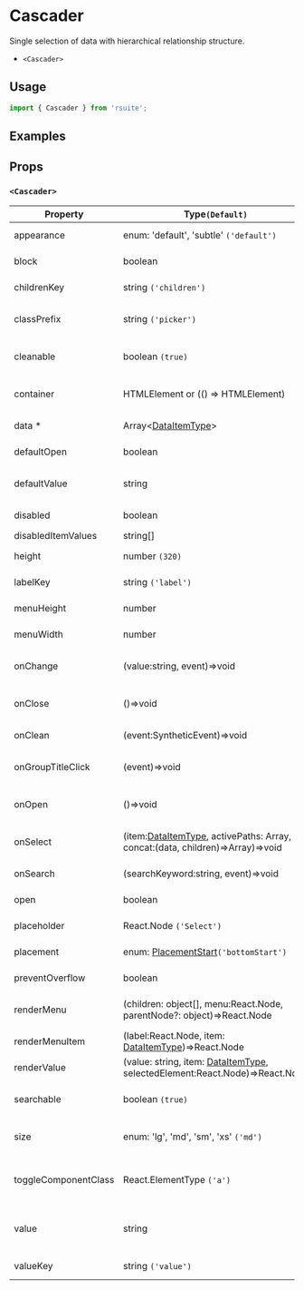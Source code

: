 # Cascader

Single selection of data with hierarchical relationship structure.

- `<Cascader>`

## Usage

```js
import { Cascader } from 'rsuite';
```

## Examples

<!--{demo}-->

## Props

### `<Cascader>`

| Property             | Type`(Default)`                                                                         | Description                                            |
| -------------------- | --------------------------------------------------------------------------------------- | ------------------------------------------------------ |
| appearance           | enum: 'default', 'subtle' `('default')`                                                 | Set picker appearence                                  |
| block                | boolean                                                                                 | Blocking an entire row                                 |
| childrenKey          | string `('children')`                                                                   | Set children key in data                               |
| classPrefix          | string `('picker')`                                                                     | The prefix of the component CSS class                  |
| cleanable            | boolean `(true)`                                                                        | Whether the selected value can be cleared              |
| container            | HTMLElement or (() => HTMLElement)                                                      | Sets the rendering container                           |
| data \*              | Array&lt;[DataItemType](#types)&gt;                                                     | The data of component                                  |
| defaultOpen          | boolean                                                                                 | Default value of open property                         |
| defaultValue         | string                                                                                  | Default values of the selected items                   |
| disabled             | boolean                                                                                 | Disabled component                                     |
| disabledItemValues   | string[]                                                                                | Disabled items                                         |
| height               | number `(320)`                                                                          | The height of Dropdown                                 |
| labelKey             | string `('label')`                                                                      | Set label key in data                                  |
| menuHeight           | number                                                                                  | Sets the height of the menu                            |
| menuWidth            | number                                                                                  | Sets the width of the menu                             |
| onChange             | (value:string, event)=>void                                                             | Callback fired when value change                       |
| onClose              | ()=>void                                                                                | Callback fired when close component                    |
| onClean              | (event:SyntheticEvent)=>void                                                            | Callback fired when value clean                        |
| onGroupTitleClick    | (event)=>void                                                                           | Callback fired when click the group title              |
| onOpen               | ()=>void                                                                                | Callback fired when open component                     |
| onSelect             | (item:[DataItemType](#types), activePaths: Array, concat:(data, children)=>Array)=>void | Callback fired when item is selected                   |
| onSearch             | (searchKeyword:string, event)=>void                                                     | callback function for Search                           |
| open                 | boolean                                                                                 | Whether open the component                             |
| placeholder          | React.Node `('Select')`                                                                 | Setting placeholders                                   |
| placement            | enum: [PlacementStart](#types)`('bottomStart')`                                         | The placement of component                             |
| preventOverflow      | boolean                                                                                 | Prevent floating element overflow                      |
| renderMenu           | (children: object[], menu:React.Node, parentNode?: object)=>React.Node                  | Customizing the Rendering Menu list                    |
| renderMenuItem       | (label:React.Node, item: [DataItemType](#types))=>React.Node                            | Custom render menu items                               |
| renderValue          | (value: string, item: [DataItemType](#types), selectedElement:React.Node)=>React.Node   | Custom render selected items                           |
| searchable           | boolean `(true)`                                                                        | Whether you can search for options.                    |
| size                 | enum: 'lg', 'md', 'sm', 'xs' `('md')`                                                   | A picker can have different sizes                      |
| toggleComponentClass | React.ElementType `('a')`                                                               | You can use a custom element for this component        |
| value                | string                                                                                  | Specifies the values of the selected items(Controlled) |
| valueKey             | string `('value')`                                                                      | Set value key in data                                  |
